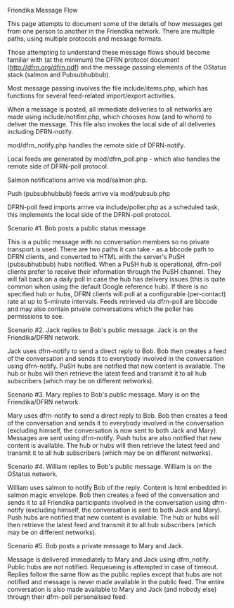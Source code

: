 Friendika Message Flow

This page attempts to document some of the details of how messages get from one person to another in the Friendika network. There are multiple paths, using multiple protocols and message formats.

Those attempting to understand these message flows should become familiar with (at the minimum) the DFRN protocol document (http://dfrn.org/dfrn.pdf) and the message passing elements of the OStatus stack (salmon and Pubsubhubbub).


Most message passing involves the file include/items.php, which has functions for several feed-related import/export activities. 

When a message is posted, all immediate deliveries to all networks are made using include/notifier.php, which chooses how (and to whom) to deliver the message. This file also invokes the local side of all deliveries including DFRN-notify.

mod/dfrn_notify.php handles the remote side of DFRN-notify.

Local feeds are generated by mod/dfrn_poll.php - which also handles the remote side of DFRN-poll protocol. 

Salmon notifications arrive via mod/salmon.php.

Push (pubsubhubbub) feeds arrive via mod/pubsub.php

DFRN-poll feed imports arrive via include/poller.php as a scheduled task, this implements the local side of the DFRN-poll protocol.  




Scenario #1. Bob posts a public status message

This is a public message with no conversation members so no private transport is used. There are two paths it can take - as a bbcode path to DFRN clients, and converted to HTML with the server's PuSH (pubsubhubbub) hubs notified. When a PuSH hub is operational, dfrn-poll clients prefer to receive their information through the PuSH channel. They will fall back on a daily poll in case the hub has delivery issues (this is quite common when using the default Google reference hub). If there is no specified hub or hubs, DFRN clients will poll at a configurable (per-contact) rate at up to 5-minute intervals. Feeds retrieved via dfrn-poll are bbcode and may also contain private conversations which the poller has permissions to see. 

Scenario #2. Jack replies to Bob's public message. Jack is on the Friendika/DFRN network.

Jack uses dfrn-notify to send a direct reply to Bob. Bob then creates a feed of the conversation and sends it to everybody involved in the conversation using dfrn-notify. PuSH hubs are notified that new content is available. The hub or hubs will then retrieve the latest feed and transmit it to all hub subscribers (which may be on different networks). 

Scenario #3. Mary replies to Bob's public message. Mary is on the Friendika/DFRN network.

Mary uses dfrn-notify to send a direct reply to Bob. Bob then creates a feed of the conversation and sends it to everybody involved in the conversation (excluding himself, the conversation is now sent to both Jack and Mary). Messages are sent using dfrn-notify. Push hubs are also notified that new content is available. The hub or hubs will then retrieve the latest feed and transmit it to all hub subscribers (which may be on different networks).  

Scenario #4. William replies to Bob's public message. William is on the OStatus network.

William uses salmon to notify Bob of the reply. Content is html embedded in salmon magic envelope. Bob then creates a feed of the conversation and sends it to all Friendika participants involved in the conversation using dfrn-notify (excluding himself, the conversation is sent to both Jack and Mary). Push hubs are notified that new content is available. The hub or hubs will then retrieve the latest feed and transmit it to all hub subscribers (which may be on different networks).  

Scenario #5. Bob posts a private message to Mary and Jack.

Message is delivered immediately to Mary and Jack using dfrn_notify. Public hubs are not notified. Requeueing is attempted in case of timeout. Replies follow the same flow as the public replies except that hubs are not notified and message is never made available in the public feed. The entire conversation is also made available to Mary and Jack (and nobody else) through their dfrn-poll personalised feed. 







 



